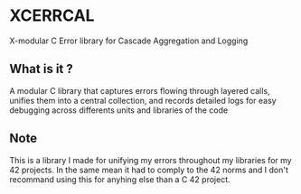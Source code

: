# XCERRCAL

X-modular C Error library for Cascade Aggregation and Logging

## What is it ?

A modular C library that captures errors flowing through layered calls, unifies them into a central collection, and records detailed logs for easy debugging across differents units and libraries of the code

## Note

This is a library I made for unifying my errors throughout my libraries for my 42 projects. In the same mean it had to comply to the 42 norms and I don't recommand using this for anyhing else than a C 42 project.

